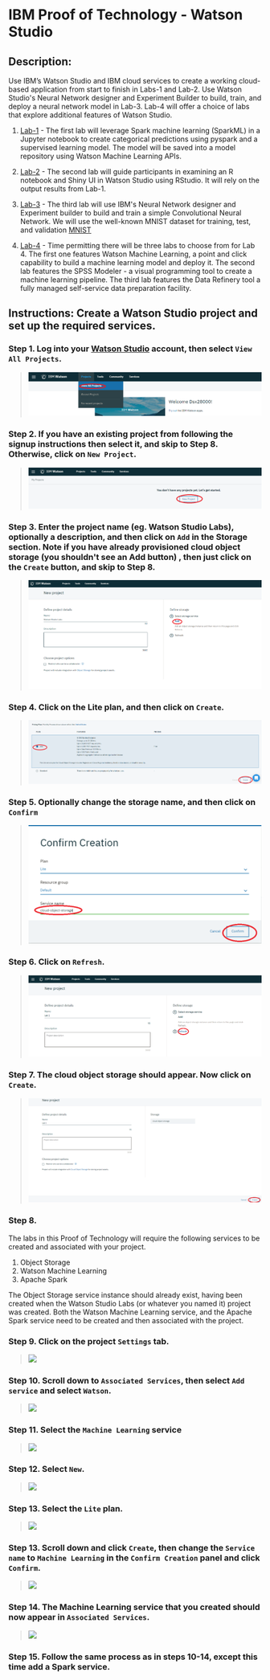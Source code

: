 # IBM Proof of Technology - Watson Studio

## Description:

Use IBM’s  Watson Studio and IBM cloud services to create a working cloud-based application from start to finish in Labs-1 and Lab-2.   Use Watson Studio's Neural Network designer and Experiment Builder to build, train, and deploy a neural network model in Lab-3. Lab-4 will offer a choice of labs that explore additional features of Watson Studio.  

1. [Lab-1](Lab-1) - The first lab will leverage Spark machine learning (SparkML) in a Jupyter notebook to create categorical predictions using pyspark and a supervised learning model. The model will be saved into a model repository using Watson Machine Learning APIs. 

1. [Lab-2](Lab-2) - The second lab will guide participants in examining an R notebook and Shiny UI in Watson Studio using RStudio. It will rely on the output results from Lab-1.

1. [Lab-3](Lab-3) - The third lab will use IBM's Neural Network designer and Experiment builder to build and train a simple Convolutional Neural Network. We will use the well-known MNIST dataset for training, test, and validation [MNIST](http://yann.lecun.com/exdb/mnist/)

1. [Lab-4](Lab-4) - Time permitting there will be three labs to choose from for Lab 4. The first one features Watson Machine Learning, a point and click capability to build a machine learning model and deploy it. The second lab features the SPSS Modeler - a visual programming tool to create a machine learning pipeline. The third lab features the Data Refinery tool a fully managed self-service data preparation facility. 

## Instructions: Create a Watson Studio project and set up the required services. 

### Step 1.  Log into your [Watson Studio](http://datascience.ibm.com/) account, then select `View All Projects`.

> <img src="https://github.com/bleonardb3/ThinkGov/blob/master/Images/Select%20View%20All%20Projects.png"/>

### Step 2.  If you have an existing project from following the signup instructions then select it, and skip to Step 8.  Otherwise, click on `New Project`. 
> <img src="https://github.com/bleonardb3/ThinkGov/blob/master/Images/Select%20New%20Project.png"/>

### Step 3. Enter the project name (eg. Watson Studio Labs), optionally a description, and then click on `Add` in the Storage section. Note if you have already provisioned cloud object storage (you shouldn't see an Add button) , then just click on the `Create` button, and skip to Step 8. 

> <img src="https://github.com/bleonardb3/ThinkGov/blob/master/Images/New%20Project%20Panel%20-%20Add%20Storage.png"/>

### Step 4. Click on the Lite plan, and then click on `Create`. 

> <img src="https://github.com/bleonardb3/ThinkGov/blob/master/Images/Create%20Object%20Storage.png"/>

### Step 5. Optionally change the storage name, and then click on `Confirm`

> <img src="https://github.com/bleonardb3/ThinkGov/blob/master/Images/Confirm%20Creation.png"/>

### Step 6. Click on `Refresh`. 

> <img src="https://github.com/bleonardb3/ThinkGov/blob/master/Images/Click%20Refresh.png"/>

### Step 7.  The cloud object storage should appear. Now click on `Create`. 

> <img src="https://github.com/bleonardb3/ThinkGov/blob/master/Images/Click%20Project%20Create.png"/>

### Step 8. 

The labs in this Proof of Technology will require the following services to be created and associated with your project. 
1. Object Storage
1. Watson Machine Learning
1. Apache Spark  

The Object Storage service instance should already exist, having been created when the Watson Studio Labs (or whatever you named it) project was created. Both the Watson Machine Learning service, and the Apache Spark service need to be created and then associated with the project.  

### Step 9.  Click on the project `Settings` tab.

> <img src="https://github.com/bleonardb3/ML-POT/blob/master/Lab-1/images/Select%20Settings.png"/>

### Step 10. Scroll down to `Associated Services`, then select `Add service` and select `Watson`.

> <img src="https://github.com/bleonardb3/WatsonStudio/blob/master/images/SelectWatsonService.png"/>

### Step 11. Select the `Machine Learning` service 

> <img src="https://github.com/bleonardb3/WatsonStudio/blob/master/images/SelectMachineLearningService.png"/>

### Step 12. Select `New`.

> <img src="https://github.com/bleonardb3/ML-POT/blob/master/Lab-1/images/Select%20New%20Service.png"/>

### Step 13. Select the `Lite` plan. 

> <img src="https://github.com/bleonardb3/ML-POT/blob/master/Lab-1/images/Select%20Lite%20ML.png"/>

### Step 13. Scroll down and click `Create`, then change the `Service name` to `Machine Learning` in the `Confirm Creation` panel and click `Confirm`.  

> <img src="https://github.com/bleonardb3/WatsonStudio/blob/master/images/ConfirmMachineLearningCreation.png"/>

### Step 14. The Machine Learning service that you created should now appear in `Associated Services`. 

> <img src="https://github.com/bleonardb3/ML-POT/blob/master/Lab-1/images/See%20ML%20in%20Associated%20Services..png"/>

### Step 15. Follow the same process as in steps 10-14, except this time add a Spark service. 


